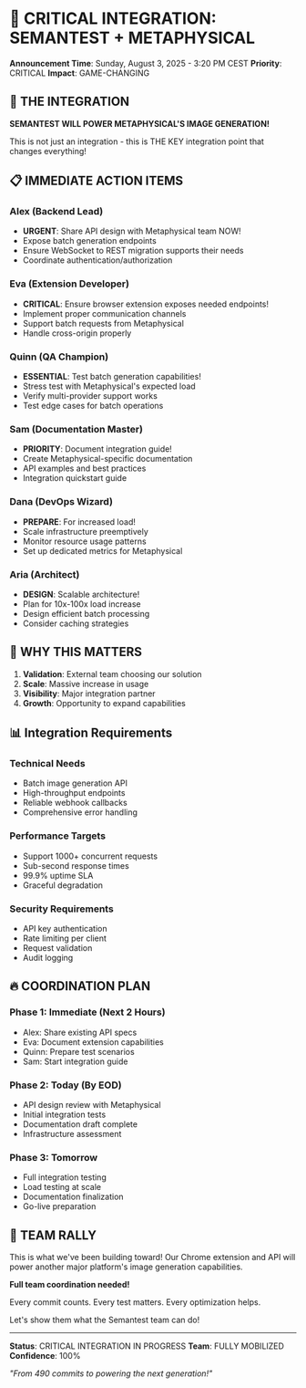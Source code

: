 # 🚨 CRITICAL INTEGRATION: SEMANTEST + METAPHYSICAL

**Announcement Time**: Sunday, August 3, 2025 - 3:20 PM CEST
**Priority**: CRITICAL
**Impact**: GAME-CHANGING

## 🎯 THE INTEGRATION

**SEMANTEST WILL POWER METAPHYSICAL'S IMAGE GENERATION!**

This is not just an integration - this is THE KEY integration point that changes everything!

## 📋 IMMEDIATE ACTION ITEMS

### Alex (Backend Lead)
- **URGENT**: Share API design with Metaphysical team NOW!
- Expose batch generation endpoints
- Ensure WebSocket to REST migration supports their needs
- Coordinate authentication/authorization

### Eva (Extension Developer)
- **CRITICAL**: Ensure browser extension exposes needed endpoints!
- Implement proper communication channels
- Support batch requests from Metaphysical
- Handle cross-origin properly

### Quinn (QA Champion)
- **ESSENTIAL**: Test batch generation capabilities!
- Stress test with Metaphysical's expected load
- Verify multi-provider support works
- Test edge cases for batch operations

### Sam (Documentation Master)
- **PRIORITY**: Document integration guide!
- Create Metaphysical-specific documentation
- API examples and best practices
- Integration quickstart guide

### Dana (DevOps Wizard)
- **PREPARE**: For increased load!
- Scale infrastructure preemptively
- Monitor resource usage patterns
- Set up dedicated metrics for Metaphysical

### Aria (Architect)
- **DESIGN**: Scalable architecture!
- Plan for 10x-100x load increase
- Design efficient batch processing
- Consider caching strategies

## 🚀 WHY THIS MATTERS

1. **Validation**: External team choosing our solution
2. **Scale**: Massive increase in usage
3. **Visibility**: Major integration partner
4. **Growth**: Opportunity to expand capabilities

## 📊 Integration Requirements

### Technical Needs
- Batch image generation API
- High-throughput endpoints
- Reliable webhook callbacks
- Comprehensive error handling

### Performance Targets
- Support 1000+ concurrent requests
- Sub-second response times
- 99.9% uptime SLA
- Graceful degradation

### Security Requirements
- API key authentication
- Rate limiting per client
- Request validation
- Audit logging

## 🔥 COORDINATION PLAN

### Phase 1: Immediate (Next 2 Hours)
- Alex: Share existing API specs
- Eva: Document extension capabilities
- Quinn: Prepare test scenarios
- Sam: Start integration guide

### Phase 2: Today (By EOD)
- API design review with Metaphysical
- Initial integration tests
- Documentation draft complete
- Infrastructure assessment

### Phase 3: Tomorrow
- Full integration testing
- Load testing at scale
- Documentation finalization
- Go-live preparation

## 💪 TEAM RALLY

This is what we've been building toward! Our Chrome extension and API will power another major platform's image generation capabilities.

**Full team coordination needed!**

Every commit counts. Every test matters. Every optimization helps.

Let's show them what the Semantest team can do!

---

**Status**: CRITICAL INTEGRATION IN PROGRESS
**Team**: FULLY MOBILIZED
**Confidence**: 100%

*"From 490 commits to powering the next generation!"*
